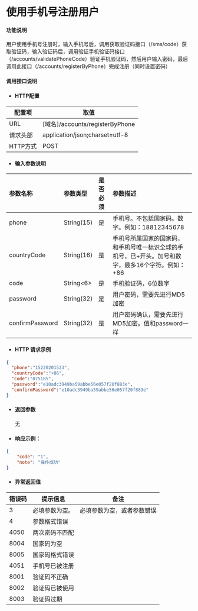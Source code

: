 # 使用手机号注册用户

#### 功能说明

用户使用手机号注册时，输入手机号后，调用获取验证码接口（/sms/code）获取验证码，输入验证码后，调用验证手机验证码接口（/accounts/validatePhoneCode）验证手机验证码，然后用户输入密码，最后调用此接口（/accounts/registerByPhone）完成注册（同时设置密码）

#### 调用接口说明

* #### HTTP配置

| 配置项 | 取值 |
| --- | --- |
| URL | \[域名\]/accounts/registerByPhone |
| 请求头部 | application/json;charset=utf-8 |
| HTTP方式 | POST |

* #### 输入参数说明

| 参数名称 | 参数类型 | 是否必须 | 参数描述 |
| :--- | :--- | :--- | :--- |
| phone | String\(15\) | 是 | 手机号。不包括国家码。数字。例如：18812345678 |
| countryCode | String\(16\) | 是 | 手机号所属国家的国家码， 和手机号唯一标识全球的手机号，已+开头。加号和数字，最多16个字符。例如：+86 |
| code | String&lt;6&gt; | 是 | 手机验证码，6位数字 |
| password | String\(32\) | 是 | 用户密码，需要先进行MD5加密 |
| confirmPassword | String\(32\) | 是 | 用户密码确认，需要先进行MD5加密。值和password一样 |

* #### HTTP 请求示例

```json
{
  "phone":"15220201523",
  "countryCode":"+86",
  "code":"875185",
  "password":"e10adc3949ba59abbe56e057f20f883e",
  "confirmPassword":"e10adc3949ba59abbe56e057f20f883e"
}
```

#### 

* #### 返回参数

  无

* #### 响应示例：

```json
{
    "code": "1",
    "note": "操作成功"
}
```

* #### 异常返回值

| 错误码 | 提示信息 | 备注 |
| --- | --- | --- |
| 3 | 必填参数为空。 | 必填参数为空，或者参数错误 |
| 4 | 参数格式错误 |  |
| 4050 | 两次密码不匹配 |  |
| 8004 | 国家码为空 |  |
| 8005 | 国家码格式错误 |  |
| 4051 | 手机号已被注册 |  |
| 8001 | 验证码不正确 |  |
| 8002 | 验证码已被使用 |  |
| 8003 | 验证码过期 |  |



